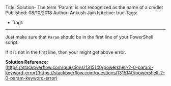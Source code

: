 Title: Solution- The term 'Param' is not recognized as the name of a cmdlet
Published: 08/10/2018
Author: Ankush Jain
IsActive: true
Tags:
  - Tag1
---
Just make sure that `Param` should be in the first line of your PowerShell script. 

If it is not in the first line, then your might get above error.

**Solution Reference:** [https://stackoverflow.com/questions/1315140/powershell-2-0-param-keyword-error](https://stackoverflow.com/questions/1315140/powershell-2-0-param-keyword-error)

                